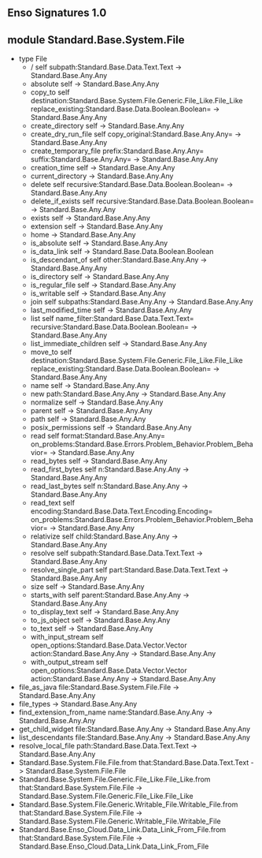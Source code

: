 ## Enso Signatures 1.0
## module Standard.Base.System.File
- type File
    - / self subpath:Standard.Base.Data.Text.Text -> Standard.Base.Any.Any
    - absolute self -> Standard.Base.Any.Any
    - copy_to self destination:Standard.Base.System.File.Generic.File_Like.File_Like replace_existing:Standard.Base.Data.Boolean.Boolean= -> Standard.Base.Any.Any
    - create_directory self -> Standard.Base.Any.Any
    - create_dry_run_file self copy_original:Standard.Base.Any.Any= -> Standard.Base.Any.Any
    - create_temporary_file prefix:Standard.Base.Any.Any= suffix:Standard.Base.Any.Any= -> Standard.Base.Any.Any
    - creation_time self -> Standard.Base.Any.Any
    - current_directory -> Standard.Base.Any.Any
    - delete self recursive:Standard.Base.Data.Boolean.Boolean= -> Standard.Base.Any.Any
    - delete_if_exists self recursive:Standard.Base.Data.Boolean.Boolean= -> Standard.Base.Any.Any
    - exists self -> Standard.Base.Any.Any
    - extension self -> Standard.Base.Any.Any
    - home -> Standard.Base.Any.Any
    - is_absolute self -> Standard.Base.Any.Any
    - is_data_link self -> Standard.Base.Data.Boolean.Boolean
    - is_descendant_of self other:Standard.Base.Any.Any -> Standard.Base.Any.Any
    - is_directory self -> Standard.Base.Any.Any
    - is_regular_file self -> Standard.Base.Any.Any
    - is_writable self -> Standard.Base.Any.Any
    - join self subpaths:Standard.Base.Any.Any -> Standard.Base.Any.Any
    - last_modified_time self -> Standard.Base.Any.Any
    - list self name_filter:Standard.Base.Data.Text.Text= recursive:Standard.Base.Data.Boolean.Boolean= -> Standard.Base.Any.Any
    - list_immediate_children self -> Standard.Base.Any.Any
    - move_to self destination:Standard.Base.System.File.Generic.File_Like.File_Like replace_existing:Standard.Base.Data.Boolean.Boolean= -> Standard.Base.Any.Any
    - name self -> Standard.Base.Any.Any
    - new path:Standard.Base.Any.Any -> Standard.Base.Any.Any
    - normalize self -> Standard.Base.Any.Any
    - parent self -> Standard.Base.Any.Any
    - path self -> Standard.Base.Any.Any
    - posix_permissions self -> Standard.Base.Any.Any
    - read self format:Standard.Base.Any.Any= on_problems:Standard.Base.Errors.Problem_Behavior.Problem_Behavior= -> Standard.Base.Any.Any
    - read_bytes self -> Standard.Base.Any.Any
    - read_first_bytes self n:Standard.Base.Any.Any -> Standard.Base.Any.Any
    - read_last_bytes self n:Standard.Base.Any.Any -> Standard.Base.Any.Any
    - read_text self encoding:Standard.Base.Data.Text.Encoding.Encoding= on_problems:Standard.Base.Errors.Problem_Behavior.Problem_Behavior= -> Standard.Base.Any.Any
    - relativize self child:Standard.Base.Any.Any -> Standard.Base.Any.Any
    - resolve self subpath:Standard.Base.Data.Text.Text -> Standard.Base.Any.Any
    - resolve_single_part self part:Standard.Base.Data.Text.Text -> Standard.Base.Any.Any
    - size self -> Standard.Base.Any.Any
    - starts_with self parent:Standard.Base.Any.Any -> Standard.Base.Any.Any
    - to_display_text self -> Standard.Base.Any.Any
    - to_js_object self -> Standard.Base.Any.Any
    - to_text self -> Standard.Base.Any.Any
    - with_input_stream self open_options:Standard.Base.Data.Vector.Vector action:Standard.Base.Any.Any -> Standard.Base.Any.Any
    - with_output_stream self open_options:Standard.Base.Data.Vector.Vector action:Standard.Base.Any.Any -> Standard.Base.Any.Any
- file_as_java file:Standard.Base.System.File.File -> Standard.Base.Any.Any
- file_types -> Standard.Base.Any.Any
- find_extension_from_name name:Standard.Base.Any.Any -> Standard.Base.Any.Any
- get_child_widget file:Standard.Base.Any.Any -> Standard.Base.Any.Any
- list_descendants file:Standard.Base.Any.Any -> Standard.Base.Any.Any
- resolve_local_file path:Standard.Base.Data.Text.Text -> Standard.Base.Any.Any
- Standard.Base.System.File.File.from that:Standard.Base.Data.Text.Text -> Standard.Base.System.File.File
- Standard.Base.System.File.Generic.File_Like.File_Like.from that:Standard.Base.System.File.File -> Standard.Base.System.File.Generic.File_Like.File_Like
- Standard.Base.System.File.Generic.Writable_File.Writable_File.from that:Standard.Base.System.File.File -> Standard.Base.System.File.Generic.Writable_File.Writable_File
- Standard.Base.Enso_Cloud.Data_Link.Data_Link_From_File.from that:Standard.Base.System.File.File -> Standard.Base.Enso_Cloud.Data_Link.Data_Link_From_File
